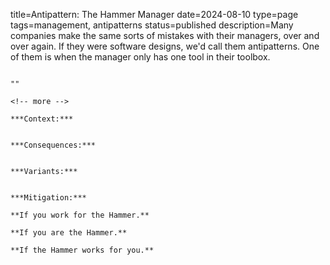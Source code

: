 title=Antipattern: The Hammer Manager
date=2024-08-10
type=page
tags=management, antipatterns
status=published
description=Many companies make the same sorts of mistakes with their managers, over and over again. If they were software designs, we'd call them antipatterns. One of them is when the manager only has one tool in their toolbox.
~~~~~~

"" 

<!-- more -->

***Context:*** 


***Consequences:*** 


***Variants:*** 


***Mitigation:*** 

**If you work for the Hammer.**

**If you are the Hammer.**

**If the Hammer works for you.**
